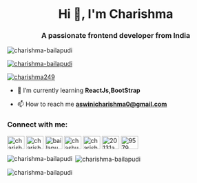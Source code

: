 <h1 align="center">Hi 👋, I'm Charishma</h1>
<h3 align="center">A passionate frontend developer from India</h3>

<p align="left"> <img src="https://komarev.com/ghpvc/?username=charishma-bailapudi&label=Profile%20views&color=0e75b6&style=flat" alt="charishma-bailapudi" /> </p>

<p align="left"> <a href="https://github.com/ryo-ma/github-profile-trophy"><img src="https://github-profile-trophy.vercel.app/?username=charishma-bailapudi" alt="charishma-bailapudi" /></a> </p>

<p align="left"> <a href="https://twitter.com/charishma249" target="blank"><img src="https://img.shields.io/twitter/follow/charishma249?logo=twitter&style=for-the-badge" alt="charishma249" /></a> </p>

- 🌱 I’m currently learning **ReactJs,BootStrap**

- 📫 How to reach me **aswinicharishma0@gmail.com**

<h3 align="left">Connect with me:</h3>
<p align="left">
<a href="https://codepen.io/charishma-bailapudi" target="blank"><img align="center" src="https://raw.githubusercontent.com/rahuldkjain/github-profile-readme-generator/master/src/images/icons/Social/codepen.svg" alt="charishma-bailapudi" height="30" width="40" /></a>
<a href="https://twitter.com/charishma249" target="blank"><img align="center" src="https://raw.githubusercontent.com/rahuldkjain/github-profile-readme-generator/master/src/images/icons/Social/twitter.svg" alt="charishma249" height="30" width="40" /></a>
<a href="https://linkedin.com/in/bailapudi aswini charishma" target="blank"><img align="center" src="https://raw.githubusercontent.com/rahuldkjain/github-profile-readme-generator/master/src/images/icons/Social/linked-in-alt.svg" alt="bailapudi aswini charishma" height="30" width="40" /></a>
<a href="https://instagram.com/chashu_0204" target="blank"><img align="center" src="https://raw.githubusercontent.com/rahuldkjain/github-profile-readme-generator/master/src/images/icons/Social/instagram.svg" alt="chashu_0204" height="30" width="40" /></a>
<a href="https://www.codechef.com/users/charishma456" target="blank"><img align="center" src="https://cdn.jsdelivr.net/npm/simple-icons@3.1.0/icons/codechef.svg" alt="charishma456" height="30" width="40" /></a>
<a href="https://www.hackerrank.com/20131a44101" target="blank"><img align="center" src="https://raw.githubusercontent.com/rahuldkjain/github-profile-readme-generator/master/src/images/icons/Social/hackerrank.svg" alt="20131a44101" height="30" width="40" /></a>
<a href="https://discord.gg/9579" target="blank"><img align="center" src="https://raw.githubusercontent.com/rahuldkjain/github-profile-readme-generator/master/src/images/icons/Social/discord.svg" alt="9579" height="30" width="40" /></a>
</p>

<p><img align="left" src="https://github-readme-stats.vercel.app/api/top-langs?username=charishma-bailapudi&show_icons=true&locale=en&layout=compact" alt="charishma-bailapudi" /></p>

<p>&nbsp;<img align="center" src="https://github-readme-stats.vercel.app/api?username=charishma-bailapudi&show_icons=true&locale=en" alt="charishma-bailapudi" /></p>

<p><img align="center" src="https://github-readme-streak-stats.herokuapp.com/?user=charishma-bailapudi&" alt="charishma-bailapudi" /></p>
